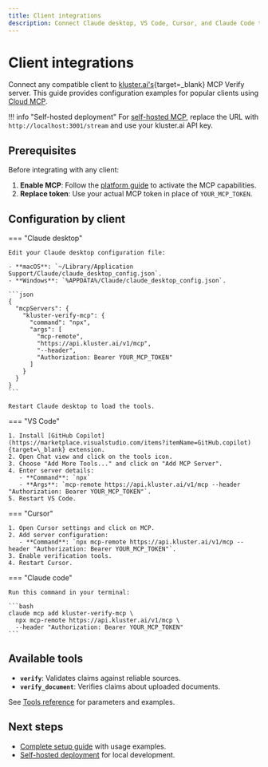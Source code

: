 ```yaml
---
title: Client integrations
description: Connect Claude desktop, VS Code, Cursor, and Claude Code to kluster.ai verification tools with ready-to-use configuration examples.
---
```


# Client integrations

Connect any compatible client to [kluster.ai's](https://www.kluster.ai/){target=\_blank} MCP Verify server. This guide provides configuration examples for popular clients using [Cloud MCP](/get-started/mcp/cloud/platform/).

!!! info "Self-hosted deployment"
    For [self-hosted MCP](/get-started/mcp/self-hosted/), replace the URL with `http://localhost:3001/stream` and use your kluster.ai API key.

## Prerequisites
      
Before integrating with any client:
      
1. **Enable MCP**: Follow the [platform guide](/get-started/mcp/cloud/platform/) to activate the MCP capabilities.
2. **Replace token**: Use your actual MCP token in place of `YOUR_MCP_TOKEN`.

## Configuration by client

=== "Claude desktop"

    Edit your Claude desktop configuration file:
      
    - **macOS**: `~/Library/Application Support/Claude/claude_desktop_config.json`.
    - **Windows**: `%APPDATA%/Claude/claude_desktop_config.json`.

    ```json
    {
      "mcpServers": {
        "kluster-verify-mcp": {
          "command": "npx",
          "args": [
            "mcp-remote",
            "https://api.kluster.ai/v1/mcp",
            "--header",
            "Authorization: Bearer YOUR_MCP_TOKEN"
          ]
        }
      }
    }
    ```

    Restart Claude desktop to load the tools.

=== "VS Code"

    1. Install [GitHub Copilot](https://marketplace.visualstudio.com/items?itemName=GitHub.copilot){target=\_blank} extension.
    2. Open Chat view and click on the tools icon.
    3. Choose "Add More Tools..." and click on "Add MCP Server".
    4. Enter server details:
       - **Command**: `npx`
       - **Args**: `mcp-remote https://api.kluster.ai/v1/mcp --header "Authorization: Bearer YOUR_MCP_TOKEN"`.
    5. Restart VS Code.

=== "Cursor"

    1. Open Cursor settings and click on MCP.
    2. Add server configuration:
       - **Command**: `npx mcp-remote https://api.kluster.ai/v1/mcp --header "Authorization: Bearer YOUR_MCP_TOKEN"`.
    3. Enable verification tools.
    4. Restart Cursor.

=== "Claude code"

    Run this command in your terminal:

    ```bash
    claude mcp add kluster-verify-mcp \
      npx mcp-remote https://api.kluster.ai/v1/mcp \
      --header "Authorization: Bearer YOUR_MCP_TOKEN"
    ```


## Available tools

- **`verify`**: Validates claims against reliable sources.
- **`verify_document`**: Verifies claims about uploaded documents.

See [Tools reference](/get-started/mcp/tools/) for parameters and examples.

## Next steps

- [Complete setup guide](/get-started/mcp/get-started/) with usage examples.
- [Self-hosted deployment](/get-started/mcp/self-hosted/) for local development.